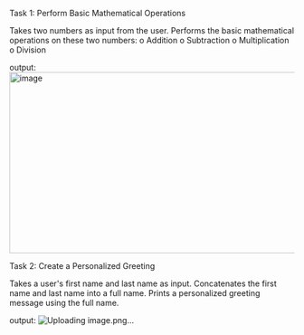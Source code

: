 Task 1: Perform Basic Mathematical Operations


Takes two numbers as input from the user.
Performs the basic mathematical operations on these two numbers:
o	Addition
o	Subtraction
o	Multiplication
o	Division

output:
<img width="587" height="320" alt="image" src="https://github.com/user-attachments/assets/349bdfa7-da1a-472a-8dd7-2fd4cae6e443" />




Task 2: Create a Personalized Greeting

Takes a user's first name and last name as input.
Concatenates the first name and last name into a full name.
Prints a personalized greeting message using the full name.

output:
![Uploading image.png…]()


